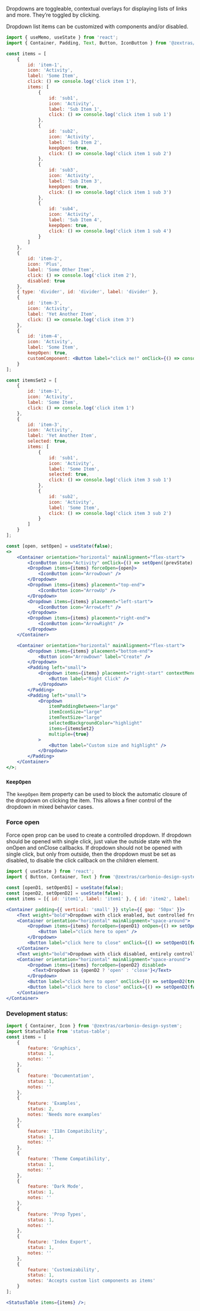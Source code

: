 <!--
SPDX-FileCopyrightText: 2021 Zextras <https://www.zextras.com>

SPDX-License-Identifier: AGPL-3.0-only
-->

Dropdowns are toggleable, contextual overlays for displaying lists of links and more. They’re toggled by clicking.

Dropdown list items can be customized with components and/or disabled.

```jsx
import { useMemo, useState } from 'react';
import { Container, Padding, Text, Button, IconButton } from '@zextras/carbonio-design-system';

const items = [
	{
		id: 'item-1',
		icon: 'Activity',
		label: 'Some Item',
		click: () => console.log('click item 1'),
		items: [
			{
				id: 'sub1',
				icon: 'Activity',
				label: 'Sub Item 1',
				click: () => console.log('click item 1 sub 1')
			},
			{
				id: 'sub2',
				icon: 'Activity',
				label: 'Sub Item 2',
				keepOpen: true,
				click: () => console.log('click item 1 sub 2')
			},
			{
				id: 'sub3',
				icon: 'Activity',
				label: 'Sub Item 3',
				keepOpen: true,
				click: () => console.log('click item 1 sub 3')
			},
			{
				id: 'sub4',
				icon: 'Activity',
				label: 'Sub Item 4',
				keepOpen: true,
				click: () => console.log('click item 1 sub 4')
			}
		]
	},
	{
		id: 'item-2',
		icon: 'Plus',
		label: 'Some Other Item',
		click: () => console.log('click item 2'),
		disabled: true
	},
	{ type: 'divider', id: 'divider', label: 'divider' },
	{
		id: 'item-3',
		icon: 'Activity',
		label: 'Yet Another Item',
		click: () => console.log('click item 3')
	},
	{
		id: 'item-4',
		icon: 'Activity',
		label: 'Some Item',
		keepOpen: true,
		customComponent: <Button label="click me!" onClick={() => console.log('click4')} />
	}
];

const itemsSet2 = [
	{
		id: 'item-1',
		icon: 'Activity',
		label: 'Some Item',
		click: () => console.log('click item 1')
	},
	{
		id: 'item-3',
		icon: 'Activity',
		label: 'Yet Another Item',
		selected: true,
		items: [
			{
				id: 'sub1',
				icon: 'Activity',
				label: 'Some Item',
				selected: true,
				click: () => console.log('click item 3 sub 1')
			},
			{
				id: 'sub2',
				icon: 'Activity',
				label: 'Some Item',
				click: () => console.log('click item 3 sub 2')
			}
		]
	}
];

const [open, setOpen] = useState(false);
<>
	<Container orientation="horizontal" mainAlignment="flex-start">
		<IconButton icon="Activity" onClick={() => setOpen((prevState) => !prevState)} />
		<Dropdown items={items} forceOpen={open}>
			<IconButton icon="ArrowDown" />
		</Dropdown>
		<Dropdown items={items} placement="top-end">
			<IconButton icon="ArrowUp" />
		</Dropdown>
		<Dropdown items={items} placement="left-start">
			<IconButton icon="ArrowLeft" />
		</Dropdown>
		<Dropdown items={items} placement="right-end">
			<IconButton icon="ArrowRight" />
		</Dropdown>
	</Container>

	<Container orientation="horizontal" mainAlignment="flex-start">
		<Dropdown items={items} placement="bottom-end">
			<Button icon="ArrowDown" label="Create" />
		</Dropdown>
		<Padding left="small">
			<Dropdown items={items} placement="right-start" contextMenu={true}>
				<Button label="Right Click" />
			</Dropdown>
		</Padding>
		<Padding left="small">
			<Dropdown
				itemPaddingBetween="large"
				itemIconSize="large"
				itemTextSize="large"
				selectedBackgroundColor="highlight"
				items={itemsSet2}
				multiple={true}
			>
				<Button label="Custom size and highlight" />
			</Dropdown>
		</Padding>
	</Container>
</>;
```

### `KeepOpen`

The `keepOpen` item property can be used to block the automatic closure of the dropdown on clicking the item. This allows a finer control of the dropdown in mixed behavior cases.

### Force open
Force open prop can be used to create a controlled dropdown. If dropdown should be opened with single click, just value
the outside state with the onOpen and onClose callbacks. If dropdown should not be opened with single click, but only from outside,
then the dropdown must be set as disabled, to disable the click callback on the children element.

```jsx
import { useState } from 'react';
import { Button, Container, Text } from '@zextras/carbonio-design-system';

const [openD1, setOpenD1] = useState(false);
const [openD2, setOpenD2] = useState(false);
const items = [{ id: 'item1', label: 'item1' }, { id: 'item2', label: 'item2' }];

<Container padding={{ vertical: 'small' }} style={{ gap: '50px' }}>
    <Text weight="bold">Dropdown with click enabled, but controlled from outside</Text>
	<Container orientation="horizontal" mainAlignment="space-around">
		<Dropdown items={items} forceOpen={openD1} onOpen={() => setOpenD1(true)}>
			<Button label="click here to open" />
		</Dropdown>
		<Button label="click here to close" onClick={() => setOpenD1(false)} />
	</Container>
    <Text weight="bold">Dropdown with click disabled, entirely controlled from outside</Text>
    <Container orientation="horizontal" mainAlignment="space-around">
        <Dropdown items={items} forceOpen={openD2} disabled>
          <Text>Dropdown is {openD2 ? 'open' : 'close'}</Text>
        </Dropdown>
        <Button label="click here to open" onClick={() => setOpenD2(true)} />
        <Button label="click here to close" onClick={() => setOpenD2(false)} />
    </Container>
</Container>
```

### Development status:

```jsx noEditor
import { Container, Icon } from '@zextras/carbonio-design-system';
import StatusTable from 'status-table';
const items = [
	{
		feature: 'Graphics',
		status: 1,
		notes: ''
	},
	{
		feature: 'Documentation',
		status: 1,
		notes: ''
	},
	{
		feature: 'Examples',
		status: 2,
		notes: 'Needs more examples'
	},
	{
		feature: 'I18n Compatibility',
		status: 1,
		notes: ''
	},
	{
		feature: 'Theme Compatibility',
		status: 1,
		notes: ''
	},
	{
		feature: 'Dark Mode',
		status: 1,
		notes: ''
	},
	{
		feature: 'Prop Types',
		status: 1,
		notes: ''
	},
	{
		feature: 'Index Export',
		status: 1,
		notes: ''
	},
	{
		feature: 'Customizability',
		status: 1,
		notes: 'Accepts custom list components as items'
	}
];

<StatusTable items={items} />;
```

